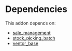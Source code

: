 # Dependencies

This addon depends on:

- [sale_management](https://github.com/bringout/oca-ocb-sale/tree/cfc4dbeb59ab3594bd1aa8f3bb16a1ee00557b4d/odoo-bringout-oca-ocb-sale_management)
- [stock_picking_batch](https://github.com/bringout/oca-ocb-warehouse/tree/ffbc26923f1cbb52ea57b79a3bc1781623af2ae9/odoo-bringout-oca-ocb-stock_picking_batch)
- [ventor_base](https://github.com/bringout/ventor/tree/2c3ce1d0bffd6edafe67e0732202290dd88375a0/odoo-bringout-ventor-ventor_base)
